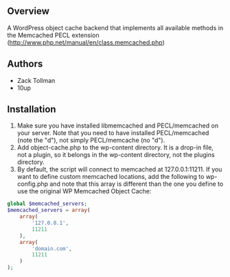 ## Overview

A WordPress object cache backend that implements all available methods in the Memcached PECL extension (http://www.php.net/manual/en/class.memcached.php)

## Authors 

* Zack Tollman
* 10up

## Installation
1. Make sure you have installed libmemcached and PECL/memcached on your server. Note that you need to have installed PECL/memcached (note the "d"), not simply PECL/memcache (no "d").
2. Add object-cache.php to the wp-content directory. It is a drop-in file, not a plugin, so it belongs in the wp-content directory, not the plugins directory.
3. By default, the script will connect to memcached at 127.0.0.1:11211. If you want to define custom memcached locations, add the following to wp-config.php and note that this array is different than the one you define to use the original WP Memcached Object Cache:

```php
global $memcached_servers;
$memcached_servers = array(
    array(
        '127.0.0.1',
        11211
    ),
    array(
        'domain.com',
        11211
    )
);
```
